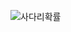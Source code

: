 

![사다리확률](https://user-images.githubusercontent.com/48871461/74118552-39ff5580-4bff-11ea-9c9b-38acd7e18f4f.png)
